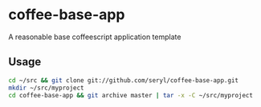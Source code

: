 coffee-base-app
===============

A reasonable base coffeescript application template

Usage
-----

```bash
cd ~/src && git clone git://github.com/seryl/coffee-base-app.git
mkdir ~/src/myproject
cd coffee-base-app && git archive master | tar -x -C ~/src/myproject
```
